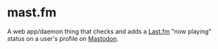 # mast.fm

A web app/daemon thing that checks and adds a [Last.fm](https://last.fm/) "now playing" status on a
user's profile on [Mastodon](https://joinmastodon.org/).
